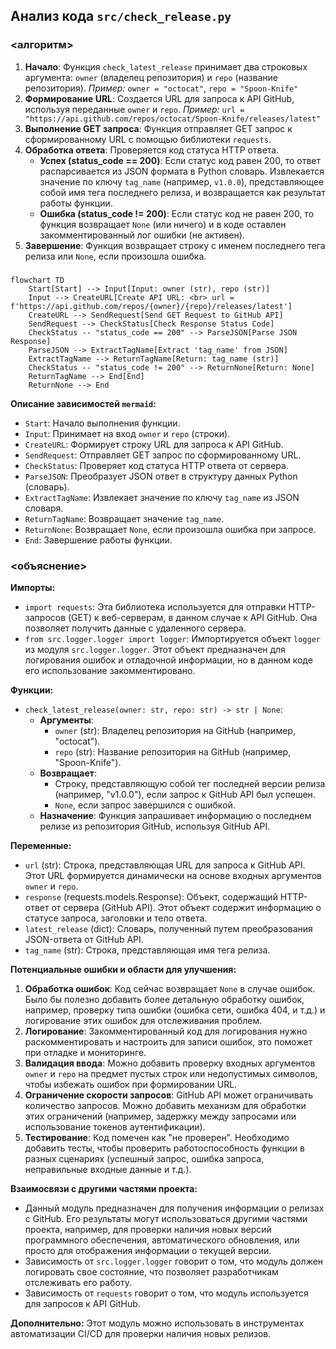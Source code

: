 ## Анализ кода `src/check_release.py`

### <алгоритм>

1. **Начало**: Функция `check_latest_release` принимает два строковых аргумента: `owner` (владелец репозитория) и `repo` (название репозитория).
   *Пример:* `owner = "octocat"`, `repo = "Spoon-Knife"`
2. **Формирование URL**: Создается URL для запроса к API GitHub, используя переданные `owner` и `repo`.
    *Пример:* `url = "https://api.github.com/repos/octocat/Spoon-Knife/releases/latest"`
3. **Выполнение GET запроса**: Функция отправляет GET запрос к сформированному URL с помощью библиотеки `requests`.
4. **Обработка ответа**: Проверяется код статуса HTTP ответа.
    *   **Успех (status_code == 200)**: Если статус код равен 200, то ответ распарсивается из JSON формата в Python словарь. Извлекается значение по ключу `tag_name` (например, `v1.0.0`), представляющее собой имя тега последнего релиза, и возвращается как результат работы функции.
    *   **Ошибка (status_code != 200)**: Если статус код не равен 200, то функция возвращает `None` (или ничего) и в коде оставлен закомментированный лог ошибки (не активен).
5. **Завершение**: Функция возвращает строку с именем последнего тега релиза или `None`, если произошла ошибка.

### <mermaid>
```mermaid
flowchart TD
    Start[Start] --> Input[Input: owner (str), repo (str)]
    Input --> CreateURL[Create API URL: <br> url = f'https://api.github.com/repos/{owner}/{repo}/releases/latest']
    CreateURL --> SendRequest[Send GET Request to GitHub API]
    SendRequest --> CheckStatus[Check Response Status Code]
    CheckStatus -- "status_code == 200" --> ParseJSON[Parse JSON Response]
    ParseJSON --> ExtractTagName[Extract 'tag_name' from JSON]
    ExtractTagName --> ReturnTagName[Return: tag_name (str)]
    CheckStatus -- "status_code != 200" --> ReturnNone[Return: None]
    ReturnTagName --> End[End]
    ReturnNone --> End
```

**Описание зависимостей `mermaid`:**
* `Start`: Начало выполнения функции.
* `Input`: Принимает на вход `owner` и `repo` (строки).
* `CreateURL`: Формирует строку URL для запроса к API GitHub.
* `SendRequest`: Отправляет GET запрос по сформированному URL.
* `CheckStatus`: Проверяет код статуса HTTP ответа от сервера.
* `ParseJSON`: Преобразует JSON ответ в структуру данных Python (словарь).
* `ExtractTagName`: Извлекает значение по ключу `tag_name` из JSON словаря.
* `ReturnTagName`: Возвращает значение `tag_name`.
* `ReturnNone`: Возвращает `None`, если произошла ошибка при запросе.
* `End`: Завершение работы функции.

### <объяснение>

**Импорты:**

*   `import requests`: Эта библиотека используется для отправки HTTP-запросов (GET) к веб-серверам, в данном случае к API GitHub. Она позволяет получить данные с удаленного сервера.
*   `from src.logger.logger import logger`: Импортируется объект `logger` из модуля `src.logger.logger`. Этот объект предназначен для логирования ошибок и отладочной информации, но в данном коде его использование закомментировано.

**Функции:**

*   `check_latest_release(owner: str, repo: str) -> str | None`:
    *   **Аргументы**:
        *   `owner` (str): Владелец репозитория на GitHub (например, "octocat").
        *   `repo` (str): Название репозитория на GitHub (например, "Spoon-Knife").
    *   **Возвращает**:
        *   Строку, представляющую собой тег последней версии релиза (например, "v1.0.0"), если запрос к GitHub API был успешен.
        *   `None`, если запрос завершился с ошибкой.
    *   **Назначение**: Функция запрашивает информацию о последнем релизе из репозитория GitHub, используя GitHub API.

**Переменные:**

*   `url` (str): Строка, представляющая URL для запроса к GitHub API. Этот URL формируется динамически на основе входных аргументов `owner` и `repo`.
*   `response` (requests.models.Response): Объект, содержащий HTTP-ответ от сервера (GitHub API). Этот объект содержит информацию о статусе запроса, заголовки и тело ответа.
*   `latest_release` (dict): Словарь, полученный путем преобразования JSON-ответа от GitHub API.
*  `tag_name` (str): Строка, представляющая имя тега релиза.

**Потенциальные ошибки и области для улучшения:**

1.  **Обработка ошибок**: Код сейчас возвращает `None` в случае ошибок. Было бы полезно добавить более детальную обработку ошибок, например, проверку типа ошибки (ошибка сети, ошибка 404, и т.д.) и логирование этих ошибок для отслеживания проблем.
2. **Логирование**: Закомментированный код для логирования нужно раскомментировать и настроить для записи ошибок, это поможет при отладке и мониторинге.
3. **Валидация ввода**: Можно добавить проверку входных аргументов `owner` и `repo` на предмет пустых строк или недопустимых символов, чтобы избежать ошибок при формировании URL.
4. **Ограничение скорости запросов**: GitHub API может ограничивать количество запросов. Можно добавить механизм для обработки этих ограничений (например, задержку между запросами или использование токенов аутентификации).
5. **Тестирование**: Код помечен как "не проверен". Необходимо добавить тесты, чтобы проверить работоспособность функции в разных сценариях (успешный запрос, ошибка запроса, неправильные входные данные и т.д.).

**Взаимосвязи с другими частями проекта:**

*   Данный модуль предназначен для получения информации о релизах с GitHub. Его результаты могут использоваться другими частями проекта, например, для проверки наличия новых версий программного обеспечения, автоматического обновления, или просто для отображения информации о текущей версии.
*  Зависимость от `src.logger.logger` говорит о том, что модуль должен логировать свое состояние, что позволяет разработчикам отслеживать его работу.
* Зависимость от `requests` говорит о том, что модуль используется для запросов к API GitHub.

**Дополнительно:**
Этот модуль можно использовать в инструментах автоматизации CI/CD для проверки наличия новых релизов.
